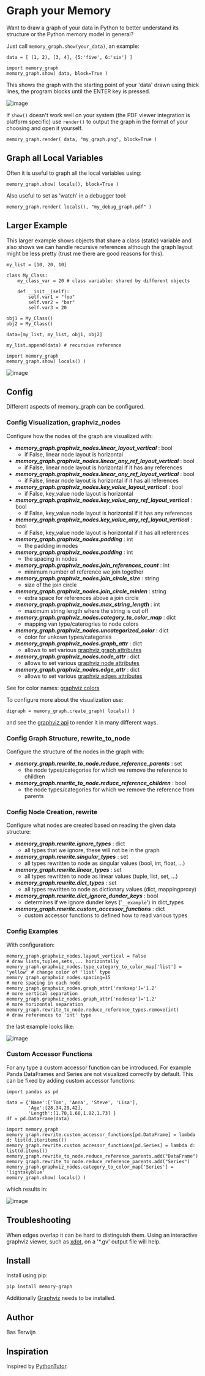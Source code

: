 # Graph your Memory #

Want to draw a graph of your data in Python to better understand its
structure or the Python memory model in general?

Just call `memory_graph.show(your_data)`, an example:

```
data = [ (1, 2), [3, 4], {5:'five', 6:'six'} ]

import memory_graph
memory_graph.show( data, block=True )
```

This shows the graph with the starting point of your 'data' drawn
using thick lines, the program blocks until the ENTER key is pressed.

![image](https://raw.githubusercontent.com/bterwijn/memory_graph/main/images/example1.png)

If `show()` doesn't work well on your system (the PDF viewer
integration is platform specific) use `render()` to output the graph
in the format of your choosing and open it yourself.

```
memory_graph.render( data, "my_graph.png", block=True )
```

## Graph all Local Variables ##

Often it is useful to graph all the local variables using:

```
memory_graph.show( locals(), block=True )
```

Also useful to set as 'watch' in a debugger tool:

```
memory_graph.render( locals(), "my_debug_graph.pdf" )
```

## Larger Example ##

This larger example shows objects that share a class (static) variable
and also shows we can handle recursive references although the graph
layout might be less pretty (trust me there are good reasons for
this).

```
my_list = [10, 20, 10]

class My_Class:
    my_class_var = 20 # class variable: shared by different objects
    
    def __init__(self):
        self.var1 = "foo"
        self.var2 = "bar"
        self.var3 = 20

obj1 = My_Class()
obj2 = My_Class()

data=[my_list, my_list, obj1, obj2]

my_list.append(data) # recursive reference

import memory_graph
memory_graph.show( locals() )
```
![image](https://raw.githubusercontent.com/bterwijn/memory_graph/main/images/example2.png)


## Config ##

Different aspects of memory_graph can be configured.

### Config Visualization, graphviz_nodes ###

Configure how the nodes of the graph are visualized with:

- ***memory_graph.graphviz_nodes.linear_layout_vertical*** : bool
  - if False, linear node layout is horizontal
- ***memory_graph.graphviz_nodes.linear_any_ref_layout_vertical*** : bool
  - if False, linear node layout is horizontal if it has any references
- ***memory_graph.graphviz_nodes.linear_any_ref_layout_vertical*** : bool
  - if False, linear node layout is horizontal if it has all references
- ***memory_graph.graphviz_nodes.key_value_layout_vertical*** : bool
  - if False, key_value node layout is horizontal
- ***memory_graph.graphviz_nodes.key_value_any_ref_layout_vertical*** : bool
  - if False, key_value node layout is horizontal if it has any references
- ***memory_graph.graphviz_nodes.key_value_any_ref_layout_vertical*** : bool
  - if False, key_value node layout is horizontal if it has all references
- ***memory_graph.graphviz_nodes.padding*** : int
  - the padding in nodes
- ***memory_graph.graphviz_nodes.padding*** : int
  - the spacing in nodes
- ***memory_graph.graphviz_nodes.join_references_count*** : int
  - minimum number of reference we join together
- ***memory_graph.graphviz_nodes.join_circle_size*** : string
  - size of the join circle
- ***memory_graph.graphviz_nodes.join_circle_minlen*** : string
  - extra space for references above a join circle
- ***memory_graph.graphviz_nodes.max_string_length*** : int
  - maximum string length where the string is cut off
- ***memory_graph.graphviz_nodes.category_to_color_map*** : dict
  - mapping van type/caterogries to node colors
- ***memory_graph.graphviz_nodes.uncategorized_color*** : dict
  - color for unkown types/categories
- ***memory_graph.graphviz_nodes.graph_attr*** : dict
  - allows to set various [graphviz graph attributes](https://graphviz.org/docs/graph/)
- ***memory_graph.graphviz_nodes.node_attr*** : dict
  - allows to set various [graphviz node attributes](https://graphviz.org/docs/nodes/)
- ***memory_graph.graphviz_nodes.edge_attr*** : dict
  - allows to set various [graphviz edges attributes](https://graphviz.org/docs/edges/)

See for color names: [graphviz colors](https://graphviz.org/doc/info/colors.html)

To configure more about the visualization use:
```
digraph = memory_graph.create_graph( locals() )
```
and see the [graphviz api](https://graphviz.readthedocs.io/en/stable/api.html) to render it in many different ways.

### Config Graph Structure, rewrite_to_node ###

Configure the structure of the nodes in the graph with:

- ***memory_graph.rewrite_to_node.reduce_reference_parents*** : set
  - the node types/categories for which we remove the reference to children
- ***memory_graph.rewrite_to_node.reduce_reference_children*** : bool
  - the node types/categories for which we remove the reference from parents
  
### Config Node Creation, rewrite ###

Configure what nodes are created based on reading the given data structure:

- ***memory_graph.rewrite.ignore_types*** : dict
  - all types that we ignore, these will not be in the graph
- ***memory_graph.rewrite.singular_types*** : set
  - all types rewritten to node as singular values (bool, int, float, ...)
- ***memory_graph.rewrite.linear_types*** : set
  - all types rewritten to node as linear values (tuple, list, set, ...)
- ***memory_graph.rewrite.dict_types*** : set
  - all types rewritten to node as dictionary values (dict, mappingproxy)
- ***memory_graph.rewrite.dict_ignore_dunder_keys*** : bool
  - determines if we ignore dunder keys ('`__example`') in dict_types
- ***memory_graph.rewrite.custom_accessor_functions*** : dict
  - custom accessor functions to defined how to read various types


### Config Examples ###

With configuration:
```
memory_graph.graphviz_nodes.layout_vertical = False                       # draw lists,tuples,sets,... horizontally
memory_graph.graphviz_nodes.type_category_to_color_map['list'] = 'yellow' # change color of 'list' type
memory_graph.graphviz_nodes.spacing=15                                    # more spacing in each node
memory_graph.graphviz_nodes.graph_attr['ranksep']='1.2'                   # more vertical separation
memory_graph.graphviz_nodes.graph_attr['nodesep']='1.2'                   # more horizontal separation
memory_graph.rewrite_to_node.reduce_reference_types.remove(int)           # draw references to 'int' type
```

the last example looks like:

![image](https://raw.githubusercontent.com/bterwijn/memory_graph/main/images/example3.png)


### Custom Accessor Functions ###

For any type a custom accessor function can be introduced. For example
Panda DataFrames and Series are not visualized correctly by
default. This can be fixed by adding custom accessor functions:

```
import pandas as pd

data = {'Name':['Tom', 'Anna', 'Steve', 'Lisa'],
        'Age':[28,34,29,42],
        'Length':[1.70,1.66,1.82,1.73] }
df = pd.DataFrame(data)

import memory_graph
memory_graph.rewrite.custom_accessor_functions[pd.DataFrame] = lambda d: list(d.iteritems())
memory_graph.rewrite.custom_accessor_functions[pd.Series] = lambda d: list(d.items())
memory_graph.rewrite_to_node.reduce_reference_parents.add("DataFrame")
memory_graph.rewrite_to_node.reduce_reference_parents.add("Series")
memory_graph.graphviz_nodes.category_to_color_map['Series'] = 'lightskyblue'
memory_graph.show( locals() )
```

which results in:

![image](https://raw.githubusercontent.com/bterwijn/memory_graph/main/images/example4.png)

## Troubleshooting ##

When edges overlap it can be hard to distinguish them. Using an
interactive graphviz viewer, such as
[xdot](https://github.com/jrfonseca/xdot.py), on a '*.gv' output file
will help.


## Install ##

Install using pip:

```
pip install memory-graph
```

Additionally [Graphviz](https://graphviz.org/download/) needs to be installed.


## Author ##
Bas Terwijn


## Inspiration ##
Inspired by [PythonTutor](https://pythontutor.com/visualize.html).
